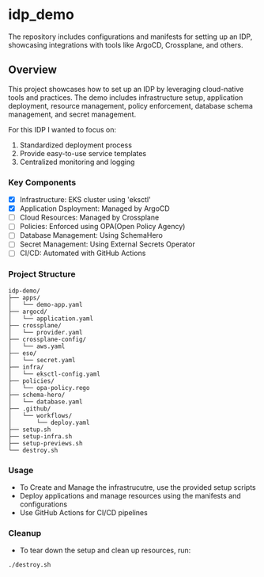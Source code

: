 # idp_demo

The repository includes configurations and manifests for setting up an IDP, showcasing integrations with tools like ArgoCD, Crossplane, and others.

## Overview

This project showcases how to set up an IDP by leveraging cloud-native tools and practices. The demo includes infrastructure setup, application deployment, resource management, policy enforcement, database schema management, and secret management.

For this IDP I wanted to focus on:

1. Standardized deployment process
2. Provide easy-to-use service templates
3. Centralized monitoring and logging

### Key Components

- [x] Infrastructure: EKS cluster using 'eksctl'
- [x] Application Dsployment: Managed by ArgoCD
- [ ] Cloud Resources: Managed by Crossplane
- [ ] Policies: Enforced using OPA(Open Policy Agency)
- [ ] Database Management: Using SchemaHero
- [ ] Secret Management: Using External Secrets Operator
- [ ] CI/CD: Automated with GitHub Actions

### Project Structure

```plaintext
idp-demo/
├── apps/
│   └── demo-app.yaml
├── argocd/
│   └── application.yaml
├── crossplane/
│   └── provider.yaml
├── crossplane-config/
│   └── aws.yaml
├── eso/
│   └── secret.yaml
├── infra/
│   └── eksctl-config.yaml
├── policies/
│   └── opa-policy.rego
├── schema-hero/
│   └── database.yaml
├── .github/
│   └── workflows/
│       └── deploy.yaml
├── setup.sh
├── setup-infra.sh
├── setup-previews.sh
└── destroy.sh
```

### Usage

- To Create and Manage the infrastrucutre, use the provided setup scripts
- Deploy applications and manage resources using the manifests and configurations
- Use GitHub Actions for CI/CD pipelines

### Cleanup

- To tear down the setup and clean up resources, run:

```bash
./destroy.sh
```
